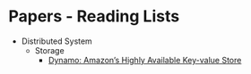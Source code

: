 # Papers - Reading Lists
- Distributed System
  - Storage
    - [Dynamo: Amazon’s Highly Available Key-value Store](https://www.allthingsdistributed.com/files/amazon-dynamo-sosp2007.pdf)
